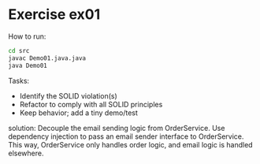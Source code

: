# Exercise ex01

How to run:
```bash
cd src
javac Demo01.java.java
java Demo01
```

Tasks:
- Identify the SOLID violation(s)
- Refactor to comply with all SOLID principles
- Keep behavior; add a tiny demo/test

solution:
Decouple the email sending logic from OrderService.
Use dependency injection to pass an email sender interface to OrderService.
This way, OrderService only handles order logic, and email logic is handled elsewhere.
